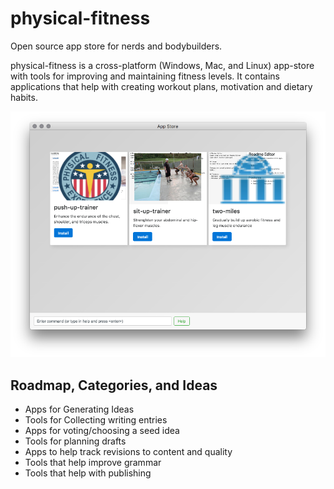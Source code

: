 # physical-fitness
Open source app store for nerds and bodybuilders.

physical-fitness is a cross-platform (Windows, Mac, and Linux) app-store with tools for improving and maintaining fitness levels. It contains applications that help with creating workout plans, motivation and dietary habits.

![](screenshot.png)

## Roadmap, Categories, and Ideas
- Apps for Generating Ideas
- Tools for Collecting writing entries
- Apps for voting/choosing a seed idea
- Tools for planning drafts
- Apps to help track revisions to content and quality
- Tools that help improve grammar
- Tools that help with publishing
